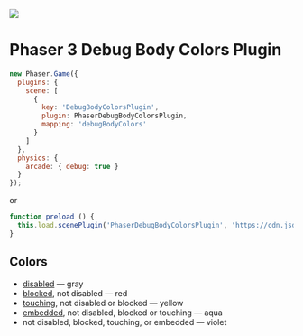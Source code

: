 ![](https://samme.github.io/phaser-plugin-debug-body-colors/preview.png)

Phaser 3 Debug Body Colors Plugin
=================================

```javascript
new Phaser.Game({
  plugins: {
    scene: [
      {
        key: 'DebugBodyColorsPlugin',
        plugin: PhaserDebugBodyColorsPlugin,
        mapping: 'debugBodyColors'
      }
    ]
  },
  physics: {
    arcade: { debug: true }
  }
});
```

or

```js
function preload () {
  this.load.scenePlugin('PhaserDebugBodyColorsPlugin', 'https://cdn.jsdelivr.net/npm/phaser-plugin-debug-body-colors@3.0.0');
}
```

Colors
------

- [disabled][0] — gray
- [blocked][1], not disabled — red
- [touching][2], not disabled or blocked — yellow
- [embedded][3], not disabled, blocked or touching — aqua
- not disabled, blocked, touching, or embedded — violet

[0]: https://photonstorm.github.io/phaser3-docs/Phaser.Physics.Arcade.Body.html#enable
[1]: https://photonstorm.github.io/phaser3-docs/Phaser.Physics.Arcade.Body.html#blocked
[2]: https://photonstorm.github.io/phaser3-docs/Phaser.Physics.Arcade.Body.html#touching
[3]: https://photonstorm.github.io/phaser3-docs/Phaser.Physics.Arcade.Body.html#embedded
